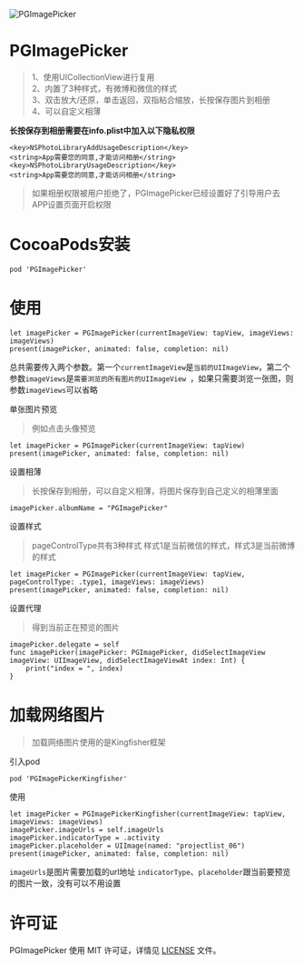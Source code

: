 ![PGImagePicker](PGImagePicker.gif)
# PGImagePicker
> 1、使用UICollectionView进行复用  
> 2、内置了3种样式，有微博和微信的样式  
> 3、双击放大/还原，单击返回，双指粘合缩放，长按保存图片到相册  
> 4、可以自定义相薄

**长按保存到相册需要在info.plist中加入以下隐私权限**

```
<key>NSPhotoLibraryAddUsageDescription</key>
<string>App需要您的同意,才能访问相册</string>
<key>NSPhotoLibraryUsageDescription</key>
<string>App需要您的同意,才能访问相册</string>
```

> 如果相册权限被用户拒绝了，PGImagePicker已经设置好了引导用户去APP设置页面开启权限

# CocoaPods安装
```
pod 'PGImagePicker'
```
# 使用
```
let imagePicker = PGImagePicker(currentImageView: tapView, imageViews: imageViews)
present(imagePicker, animated: false, completion: nil)
```
总共需要传入两个参数。第一个```currentImageView```是```当前的UIImageView```，第二个参数```imageViews```是```需要浏览的所有图片的UIImageView ```，如果只需要浏览一张图，则参数```imageViews```可以省略

单张图片预览
> 例如点击头像预览

```
let imagePicker = PGImagePicker(currentImageView: tapView)
present(imagePicker, animated: false, completion: nil)
```
设置相薄
> 长按保存到相册，可以自定义相薄，将图片保存到自己定义的相薄里面

```
imagePicker.albumName = "PGImagePicker"  

```
设置样式
> pageControlType共有3种样式
> 样式1是当前微信的样式，样式3是当前微博的样式

```
let imagePicker = PGImagePicker(currentImageView: tapView, pageControlType: .type1, imageViews: imageViews)
present(imagePicker, animated: false, completion: nil)

```
设置代理
>得到当前正在预览的图片

```
imagePicker.delegate = self
func imagePicker(imagePicker: PGImagePicker, didSelectImageView imageView: UIImageView, didSelectImageViewAt index: Int) {
    print("index = ", index)
}
```
# 加载网络图片
>加载网络图片使用的是Kingfisher框架

引入pod

```
pod 'PGImagePickerKingfisher'
```

使用

```
let imagePicker = PGImagePickerKingfisher(currentImageView: tapView, imageViews: imageViews)
imagePicker.imageUrls = self.imageUrls
imagePicker.indicatorType = .activity
imagePicker.placeholder = UIImage(named: "projectlist_06")
present(imagePicker, animated: false, completion: nil)

```
```imageUrls```是图片需要加载的url地址
```indicatorType```、```placeholder```跟当前要预览的图片一致，没有可以不用设置

# 许可证

PGImagePicker 使用 MIT 许可证，详情见 [LICENSE](LICENSE) 文件。






